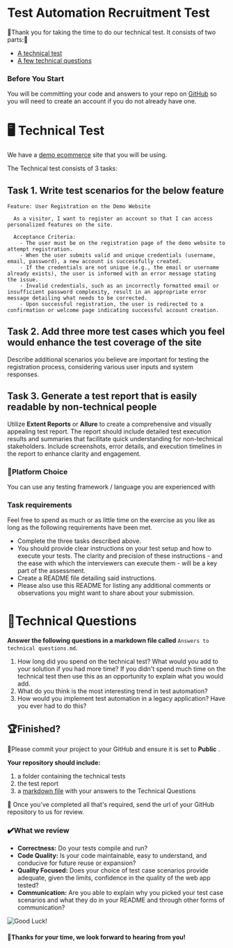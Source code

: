 Test Automation Recruitment Test
==================================

:rocket:Thank you for taking the time to do our technical test. It consists of two parts::rocket:

* [A technical test](https://github.com/winslosh/test-automation-recruitment-test/blob/main/README.md#computertechnical-test)
* [A few technical questions](https://github.com/winslosh/test-automation-recruitment-test/blob/main/README.md#speech_balloontechnical-questions)

### Before You Start
You will be committing your code and answers to your repo on [GitHub](http://github.com) so you will need to create an account if you do not already have one. 



# 🖥️ Technical Test

We have a [demo ecommerce](https://magento.softwaretestingboard.com/) site that you will be using.

The Technical test consists of 3 tasks:

## Task 1. Write test scenarios for the below feature

```gherkin
Feature: User Registration on the Demo Website

  As a visitor, I want to register an account so that I can access personalized features on the site.

  Acceptance Criteria:
    - The user must be on the registration page of the demo website to attempt registration.
    - When the user submits valid and unique credentials (username, email, password), a new account is successfully created.
    - If the credentials are not unique (e.g., the email or username already exists), the user is informed with an error message stating the issue.
    - Invalid credentials, such as an incorrectly formatted email or insufficient password complexity, result in an appropriate error message detailing what needs to be corrected.
    - Upon successful registration, the user is redirected to a confirmation or welcome page indicating successful account creation.

```

## Task 2. Add three more test cases which you feel would enhance the test coverage of the site

Describe additional scenarios you believe are important for testing the registration process, considering various user inputs and system responses.

## Task 3. Generate a test report that is easily readable by non-technical people

Utilize **Extent Reports** or **Allure** to create a comprehensive and visually appealing test report. The report should include detailed test execution results and summaries that facilitate quick understanding for non-technical stakeholders. Include screenshots, error details, and execution timelines in the report to enhance clarity and engagement.


### :file_folder:Platform Choice

You can use any testing framework / language you are experienced with

### Task requirements

Feel free to spend as much or as little time on the exercise as you like as long as the following requirements have been met.  

- Complete the three tasks described above.
- You should provide clear instructions on your test setup and how to execute your tests. The clarity and precision of these instructions - and the ease with which the interviewers can execute them - will be a key part of the assessment. 
- Create a README file detailing said instructions. 
- Please also use this README for listing any additional comments or observations you might want to share about your submission.

# :speech_balloon:Technical Questions

**Answer the following questions in a markdown file called** `Answers to technical questions.md`.

1. How long did you spend on the technical test? What would you add to your solution if you had more time? If you didn't spend much time on the technical test then use this as an opportunity to explain what you would add.
2. What do you think is the most interesting trend in test automation?
3. How would you implement test automation in a legacy application? Have you ever had to do this?

## :trophy:Finished?

:triangular_flag_on_post:Please commit your project to your GitHub and ensure it is set to **Public** .

**Your repository should include:** 

1. a folder containing the technical tests
2. the test report
3. a [markdown file](https://github.com/winslosh/test-automation-recruitment-test/blob/main/README.md#speech_balloontechnical-questions) with your answers to the Technical Questions 

:e-mail: Once you've completed all that's required, send the url of your GitHub repository to us for review.

### :heavy_check_mark:What we review

* **Correctness:** Do your tests compile and run?  
* **Code Quality:** Is your code maintainable, easy to understand, and conducive for future reuse or expansion?
* **Quality Focused:** Does your choice of test case scenarios provide adequate, given the limits, confidence in the quality of the web app tested?
* **Communication:** Are you able to explain why you picked your test case scenarios and what they do in your README and through other forms of communication?


![Good Luck!](http://i.imgur.com/DHxjAeQ.jpg)

#### :wave:Thanks for your time, we look forward to hearing from you!
